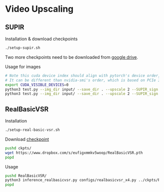 # Video Upscaling

## SUPIR

Installation & download checkpoints

```bash
./setup-supir.sh
```

Two more checkpoints need to be downloaded from [google drive](https://github.com/Fanghua-Yu/SUPIR?tab=readme-ov-file#models-we-provided).

Usage for images

```bash
# Note this cuda device index should align with pytorch's device order, which is fastest first
# It can be different than nvidia-smi's order, which is based on PCIe ID.
export CUDA_VISIBLE_DEVICES=0
python3 test.py --img_dir input/ --save_dir . --upscale 2 --SUPIR_sign Q
python3 test.py --img_dir input/ --save_dir . --upscale 2 --SUPIR_sign F --s_cfg 4.0 --linear_CFG
```

## RealBasicVSR

Installation

```bash
./setup-real-basic-vsr.sh
```

Download [checkpoint](https://github.com/ckkelvinchan/RealBasicVSR?tab=readme-ov-file#inference)

```bash
pushd ckpts/
wget https://www.dropbox.com/s/eufigxmmkv5woop/RealBasicVSR.pth
popd
```

Usage

```bash
pushd RealBasicVSR/
python3 inference_realbasicvsr.py configs/realbasicvsr_x4.py ../ckpts/RealBasicVSR.pth ./data/demo_001.mp4 output.mp4 --max_seq_len 4 --fps 12.5
popd
```
